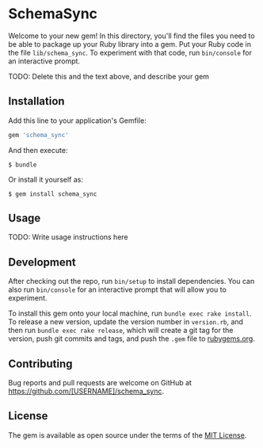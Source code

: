 # SchemaSync

Welcome to your new gem! In this directory, you'll find the files you need to be able to package up your Ruby library into a gem. Put your Ruby code in the file `lib/schema_sync`. To experiment with that code, run `bin/console` for an interactive prompt.

TODO: Delete this and the text above, and describe your gem

## Installation

Add this line to your application's Gemfile:

```ruby
gem 'schema_sync'
```

And then execute:

    $ bundle

Or install it yourself as:

    $ gem install schema_sync

## Usage

TODO: Write usage instructions here

## Development

After checking out the repo, run `bin/setup` to install dependencies. You can also run `bin/console` for an interactive prompt that will allow you to experiment.

To install this gem onto your local machine, run `bundle exec rake install`. To release a new version, update the version number in `version.rb`, and then run `bundle exec rake release`, which will create a git tag for the version, push git commits and tags, and push the `.gem` file to [rubygems.org](https://rubygems.org).

## Contributing

Bug reports and pull requests are welcome on GitHub at https://github.com/[USERNAME]/schema_sync.


## License

The gem is available as open source under the terms of the [MIT License](http://opensource.org/licenses/MIT).

